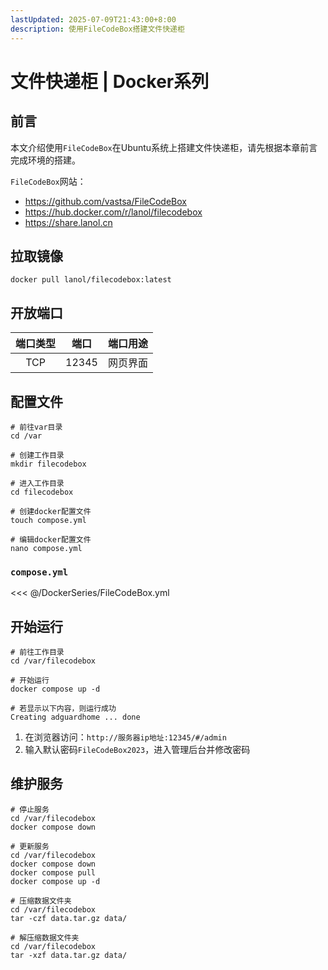 ```yaml
---
lastUpdated: 2025-07-09T21:43:00+8:00
description: 使用FileCodeBox搭建文件快递柜
---
```


# 文件快递柜 | Docker系列

## 前言

本文介绍使用`FileCodeBox`在Ubuntu系统上搭建文件快递柜，请先根据本章前言完成环境的搭建。

`FileCodeBox`网站：

- <https://github.com/vastsa/FileCodeBox>
- <https://hub.docker.com/r/lanol/filecodebox>
- <https://share.lanol.cn>

## 拉取镜像

```shell
docker pull lanol/filecodebox:latest
```

## 开放端口

| 端口类型 | 端口  | 端口用途 |
| :------: | :---: | :------: |
|   TCP    | 12345 | 网页界面 |

## 配置文件

```shell
# 前往var目录
cd /var

# 创建工作目录
mkdir filecodebox

# 进入工作目录
cd filecodebox

# 创建docker配置文件
touch compose.yml

# 编辑docker配置文件
nano compose.yml
```

### `compose.yml`

<<< @/DockerSeries/FileCodeBox.yml

## 开始运行

```shell
# 前往工作目录
cd /var/filecodebox

# 开始运行
docker compose up -d

# 若显示以下内容，则运行成功
Creating adguardhome ... done
```

1. 在浏览器访问：`http://服务器ip地址:12345/#/admin`
2. 输入默认密码`FileCodeBox2023`，进入管理后台并修改密码

## 维护服务

```shell
# 停止服务
cd /var/filecodebox
docker compose down

# 更新服务
cd /var/filecodebox
docker compose down
docker compose pull
docker compose up -d

# 压缩数据文件夹
cd /var/filecodebox
tar -czf data.tar.gz data/

# 解压缩数据文件夹
cd /var/filecodebox
tar -xzf data.tar.gz data/
```

